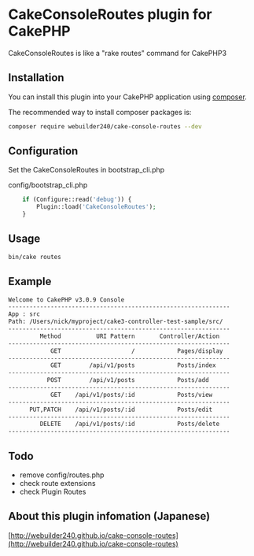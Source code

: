# CakeConsoleRoutes plugin for CakePHP

CakeConsoleRoutes is like a "rake routes" command for CakePHP3

## Installation

You can install this plugin into your CakePHP application using [composer](http://getcomposer.org).

The recommended way to install composer packages is:

``` bash
composer require webuilder240/cake-console-routes --dev
```

## Configuration

Set the CakeConsoleRoutes in bootstrap_cli.php

config/bootstrap_cli.php

``` php
	if (Configure::read('debug')) {
		Plugin::load('CakeConsoleRoutes');
	}
```

## Usage

``` bash
bin/cake routes
```

## Example

``` bash
Welcome to CakePHP v3.0.9 Console
---------------------------------------------------------------
App : src
Path: /Users/nick/myproject/cake3-controller-test-sample/src/
---------------------------------------------------------------
         Method          URI Pattern       Controller/Action
---------------------------------------------------------------
            GET                    /            Pages/display
---------------------------------------------------------------
            GET        /api/v1/posts            Posts/index
---------------------------------------------------------------
           POST        /api/v1/posts            Posts/add
---------------------------------------------------------------
            GET    /api/v1/posts/:id            Posts/view
---------------------------------------------------------------
      PUT,PATCH    /api/v1/posts/:id            Posts/edit
---------------------------------------------------------------
         DELETE    /api/v1/posts/:id            Posts/delete
---------------------------------------------------------------
```

## Todo
 - remove config/routes.php
 - check route extensions
 - check Plugin Routes
 
## About this plugin infomation (Japanese)
[http://webuilder240.github.io/cake-console-routes](http://webuilder240.github.io/cake-console-routes)
